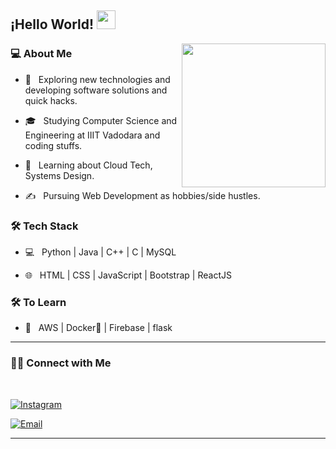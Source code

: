 ## ¡Hello World! <img src="https://raw.githubusercontent.com/iampavangandhi/iampavangandhi/master/gifs/Hi.gif" width="30px"></h2>

<img align='right' src="https://media.giphy.com/media/xT9IgzoKnwFNmISR8I/giphy.gif" width="230">

<h3>💻 About Me </h3>



- 🤔 &nbsp; Exploring new technologies and developing software solutions and quick hacks.

- 🎓 &nbsp; Studying Computer Science and Engineering at IIIT Vadodara and coding stuffs.

- 🌱 &nbsp; Learning about Cloud Tech, Systems Design.

- ✍️ &nbsp; Pursuing Web Development as hobbies/side hustles.



<h3>🛠 Tech Stack</h3>



- 💻 &nbsp; Python | Java | C++ | C | MySQL

- 🌐 &nbsp; HTML | CSS | JavaScript | Bootstrap | ReactJS

<!--
- 🛢 &nbsp; MySQL | MongoDB
- 🔧 &nbsp; Git | Markdown | Selenium | Tidyverse
- 🖥 &nbsp; Illustrator| Photoshop | InDesign
-->



<h3>🛠 To Learn</h3>

- 🔧 &nbsp; AWS | Docker🐳 | Firebase | flask

<hr>

<h3> 🤝🏻 Connect with Me </h3>

<br>

<p align="center">

<a href="https://www.instagram.com/jacque_martinez/"><img alt="Instagram" src="https://img.shields.io/badge/Instagram-jacque_martinez?style=flat-square&logo=instagram"></a>

<a href="mailto:miriamHernandez@kitne.com"><img alt="Email" src="https://img.shields.io/badge/Email-jacquemartinez675@gmail.com-blue?style=flat-square&logo=gmail"></a>

</p>

<hr>
